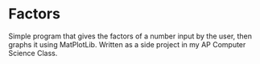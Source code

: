 # Factors

Simple program that gives the factors of a number input by the user, then graphs it using MatPlotLib. Written as a side project in my AP Computer Science Class.
